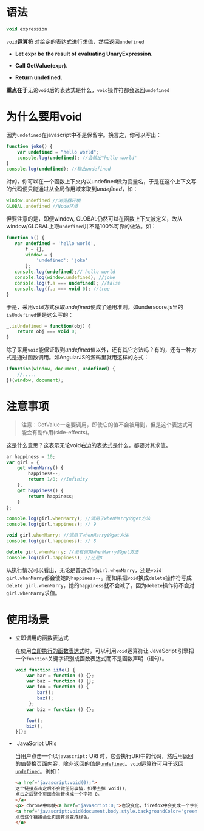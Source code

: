 # 语法

```javascript
void expression
```

`void`**运算符** 对给定的表达式进行求值，然后返回`undefined`

-   **Let expr be the result of evaluating UnaryExpression.**
    
-   **Call GetValue(expr).**
    
-   **Return undefined.**
    

**重点在于**无论`void`后的表达式是什么，`void`操作符都会返回`undefined`

# 为什么要用void

因为`undefined`在javascript中不是保留字。换言之，你可以写出：

```javascript
function joke() {
    var undefined = "hello world";
    console.log(undefined); //会输出"hello world"
}
console.log(undefined); //输出undefined
```

对的，你可以在一个函数上下文内以undefined做为变量名，于是在这个上下文写的代码便只能通过从全局作用域来取到*undefined*，如：

```javascript
window.undefined //浏览器环境
GLOBAL.undefined //Node环境
```

但要注意的是，即便window, GLOBAL仍然可以在函数上下文被定义，故从window/GLOBAL上取`undefined`并不是100%可靠的做法。如：

```javascript
function x() {
   var undefined = 'hello world',
       f = {},
       window = {
           'undefined': 'joke'
       };
   console.log(undefined);// hello world
   console.log(window.undefined); //joke
   console.log(f.a === undefined); //false
   console.log(f.a === void 0); //true
}
```

于是，采用`void`方式获取*undefined*便成了通用准则。如underscore.js里的`isUndefined`便是这么写的：

```javascript
_.isUndefined = function(obj) {
    return obj === void 0;
}
```

除了采用`void`能保证取到*undefined*值以外，还有其它方法吗？有的，还有一种方式是通过函数调用。如AngularJS的源码里就用这样的方式：

```javascript
(function(window, document, undefined) {
    //.....
})(window, document);
```

# 注意事项

> 注意：GetValue一定要调用，即使它的值不会被用到，但是这个表达式可能会有副作用(side-effects)。

这是什么意思？这表示无论void右边的表达式是什么，都要对其求值。

```javascript
ar happiness = 10;
var girl = {
    get whenMarry() {
        happiness--;
        return 1/0; //Infinity
    },
    get happiness() {
        return happiness;
    }
};

console.log(girl.whenMarry); //调用了whenMarry的get方法
console.log(girl.happiness); // 9

void girl.whenMarry; //调用了whenMarry的get方法
console.log(girl.happiness); // 8

delete girl.whenMarry; //没有调用whenMarry的get方法
console.log(girl.happiness); //还是8
```

从执行情况可以看出，无论是普通访问`girl.whenMarry`，还是`void girl.whenMarry`都会使她的`happiness--`。而如果把`void`换成`delete`操作符写成`delete girl.whenMarry`，她的`happiness`就不会减了，因为`delete`操作符不会对`girl.whenMarry`求值。

# 使用场景

-   立即调用的函数表达式
    
    在使用[立即执行的函数表达式](https://developer.mozilla.org/zh-CN/docs/Glossary/IIFE)时，可以利用`void`运算符让 JavaScript 引擎把一个`function`关键字识别成函数表达式而不是函数声明（语句）。
    
    ```javascript
    void function iife() {
        var bar = function () {};
        var baz = function () {};
        var foo = function () {
            bar();
            baz();
         };
        var biz = function () {};
    
        foo();
        biz();
    }();
    ```
    
-    JavaScript URIs
    
    当用户点击一个以`javascript:` URI 时，它会执行URI中的代码，然后用返回的值替换页面内容，除非返回的值是[`undefined`](https://developer.mozilla.org/zh-CN/docs/Web/JavaScript/Reference/Global_Objects/undefined "undefined是全局对象的一个属性。也就是说，它是全局作用域的一个变量。undefined的最初值就是原始数据类型undefined。")。`void`运算符可用于返回[`undefined`](https://developer.mozilla.org/zh-CN/docs/Web/JavaScript/Reference/Global_Objects/undefined "undefined是全局对象的一个属性。也就是说，它是全局作用域的一个变量。undefined的最初值就是原始数据类型undefined。")。例如：
    
    ```html
    <a href="javascript:void(0);">
    这个链接点击之后不会做任何事情，如果去掉 void()，
    点击之后整个页面会被替换成一个字符 0。
    </a>
    <p> chrome中即使<a href="javascript:0;">也没变化，firefox中会变成一个字符串0 </p>
    <a href="javascript:void(document.body.style.backgroundColor='green');">
    点击这个链接会让页面背景变成绿色。
    </a>
    ```